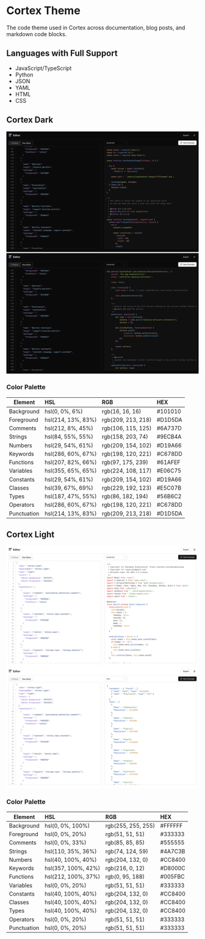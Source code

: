 # Cortex Theme

The code theme used in Cortex across documentation, blog posts, and markdown code blocks.

## Languages with Full Support

- JavaScript/TypeScript
- Python
- JSON
- YAML
- HTML
- CSS

## Cortex Dark

![Cortex Dark 1](./images/cortex-dark-1.png)
![Cortex Dark 2](./images/cortex-dark-2.png)

### Color Palette

| Element     | HSL                | RGB                | HEX     |
| ----------- | :----------------- | :----------------- | :------ |
| Background  | hsl(0, 0%, 6%)     | rgb(16, 16, 16)    | #101010 |
| Foreground  | hsl(214, 13%, 83%) | rgb(209, 213, 218) | #D1D5DA |
| Comments    | hsl(212, 8%, 45%)  | rgb(106, 115, 125) | #6A737D |
| Strings     | hsl(84, 55%, 55%)  | rgb(158, 203, 74)  | #9ECB4A |
| Numbers     | hsl(29, 54%, 61%)  | rgb(209, 154, 102) | #D19A66 |
| Keywords    | hsl(286, 60%, 67%) | rgb(198, 120, 221) | #C678DD |
| Functions   | hsl(207, 82%, 66%) | rgb(97, 175, 239)  | #61AFEF |
| Variables   | hsl(355, 65%, 65%) | rgb(224, 108, 117) | #E06C75 |
| Constants   | hsl(29, 54%, 61%)  | rgb(209, 154, 102) | #D19A66 |
| Classes     | hsl(39, 67%, 69%)  | rgb(229, 192, 123) | #E5C07B |
| Types       | hsl(187, 47%, 55%) | rgb(86, 182, 194)  | #56B6C2 |
| Operators   | hsl(286, 60%, 67%) | rgb(198, 120, 221) | #C678DD |
| Punctuation | hsl(214, 13%, 83%) | rgb(209, 213, 218) | #D1D5DA |

## Cortex Light

![Cortex Light 1](./images/cortex-light-1.png)
![Cortex Light 2](./images/cortex-light-2.png)

### Color Palette

| Element     | HSL                 | RGB                | HEX     |
| ----------- | :------------------ | :----------------- | :------ |
| Background  | hsl(0, 0%, 100%)    | rgb(255, 255, 255) | #FFFFFF |
| Foreground  | hsl(0, 0%, 20%)     | rgb(51, 51, 51)    | #333333 |
| Comments    | hsl(0, 0%, 33%)     | rgb(85, 85, 85)    | #555555 |
| Strings     | hsl(110, 35%, 36%)  | rgb(74, 124, 59)   | #4A7C3B |
| Numbers     | hsl(40, 100%, 40%)  | rgb(204, 132, 0)   | #CC8400 |
| Keywords    | hsl(357, 100%, 42%) | rgb(216, 0, 12)    | #D8000C |
| Functions   | hsl(212, 100%, 37%) | rgb(0, 95, 188)    | #005FBC |
| Variables   | hsl(0, 0%, 20%)     | rgb(51, 51, 51)    | #333333 |
| Constants   | hsl(40, 100%, 40%)  | rgb(204, 132, 0)   | #CC8400 |
| Classes     | hsl(40, 100%, 40%)  | rgb(204, 132, 0)   | #CC8400 |
| Types       | hsl(40, 100%, 40%)  | rgb(204, 132, 0)   | #CC8400 |
| Operators   | hsl(0, 0%, 20%)     | rgb(51, 51, 51)    | #333333 |
| Punctuation | hsl(0, 0%, 20%)     | rgb(51, 51, 51)    | #333333 |
